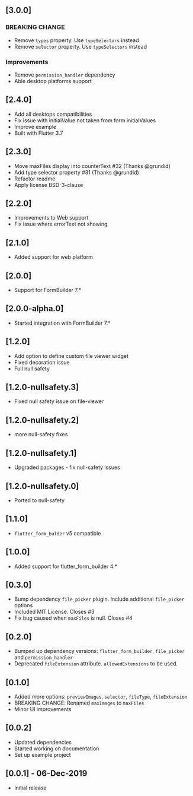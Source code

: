 ## [3.0.0]

### BREAKING CHANGE

* Remove `types` property. Use `typeSelectors` instead
* Remove `selector` property. Use `typeSelectors` instead

### Improvements

* Remove `permission_handler` dependency
* Able desktop platforms support

## [2.4.0]

* Add all desktops compatibilities
* Fix issue with initialValue not taken from form initialValues
* Improve example
* Built with Flutter 3.7

## [2.3.0]

* Move maxFiles display into counterText #32 (Thanks @grundid)
* Add type selector property #31 (Thanks @grundid)
* Refactor readme
* Apply license BSD-3-clause

## [2.2.0]

* Improvements to Web support
* Fix issue where errorText not showing

## [2.1.0]

* Added support for web platform

## [2.0.0]

* Support for FormBuilder 7.*

## [2.0.0-alpha.0]

* Started integration with FormBuilder 7.*

## [1.2.0]

* Add option to define custom file viewer widget
* Fixed decoration issue
* Full null safety

## [1.2.0-nullsafety.3]

* Fixed null safety issue on file-viewer

## [1.2.0-nullsafety.2]

* more null-safety fixes

## [1.2.0-nullsafety.1]

* Upgraded packages - fix null-safety issues

## [1.2.0-nullsafety.0]

* Ported to null-safety

## [1.1.0]

* `flutter_form_bulder` v5 compatible

## [1.0.0]

* Added support for flutter_form_builder 4.*

## [0.3.0]

* Bump dependency `file_picker` plugin. Include additional `file_picker` options
* Included MIT License. Closes #3
* Fix bug caused when `maxFiles` is null. Closes #4

## [0.2.0]

* Bumped up dependency versions: `flutter_form_builder`, `file_picker` and `permission_handler`
* Deprecated `fileExtension` attribute. `allowedExtensions` to be used.

## [0.1.0]

* Added more options: `previewImages`, `selector`, `fileType`, `fileExtension`
* BREAKING CHANGE: Renamed `maxImages` to `maxFiles`
* Minor UI improvements

## [0.0.2]

* Updated dependencies
* Started working on documentation
* Set up example project

## [0.0.1] - 06-Dec-2019

* Initial release
